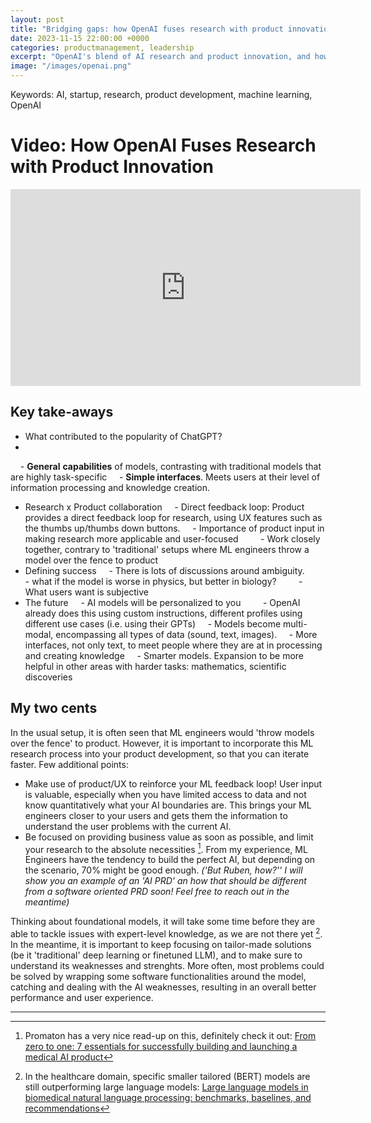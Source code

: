 ```yaml
---
layout: post
title: "Bridging gaps: how OpenAI fuses research with product innovation"
date: 2023-11-15 22:00:00 +0000
categories: productmanagement, leadership
excerpt: "OpenAI's blend of AI research and product innovation, and how this approach is shaping the future of user-focused, effective AI solutions. And some of my own takes."
image: "/images/openai.png"
---
```


Keywords: AI, startup, research, product development, machine learning, OpenAI

  

# Video: How OpenAI Fuses Research with Product Innovation

<iframe width="560" height="315" src="https://www.youtube-nocookie.com/embed/YXiRbRacTF0?si=VAqT3GKYm1rg1u2z" title="YouTube video player" frameborder="0" allow="accelerometer; autoplay; clipboard-write; encrypted-media; gyroscope; picture-in-picture; web-share" allowfullscreen></iframe>

  

## Key take-aways

- What contributed to the popularity of ChatGPT?
-
    - **General** **capabilities** of models, contrasting with traditional models that are highly task-specific
    - **Simple interfaces**. Meets users at their level of information processing and knowledge creation.
- Research x Product collaboration
    - Direct feedback loop: Product provides a direct feedback loop for research, using UX features such as the thumbs up/thumbs down buttons.
    - Importance of product input in making research more applicable and user-focused
        - Work closely together, contrary to 'traditional' setups where ML engineers throw a model over the fence to product
- Defining success
    - There is lots of discussions around ambiguity.
        - what if the model is worse in physics, but better in biology?
        - What users want is subjective
- The future
    - AI models will be personalized to you
        - OpenAI already does this using custom instructions, different profiles using different use cases (i.e. using their GPTs)
    - Models become multi-modal, encompassing all types of data (sound, text, images).
    - More interfaces, not only text, to meet people where they are at in processing and creating knowledge
    - Smarter models. Expansion to be more helpful in other areas with harder tasks: mathematics, scientific discoveries


## My two cents

In the usual setup, it is often seen that ML engineers would 'throw models over the fence' to product. However, it is important to incorporate this ML research process into your product development, so that you can iterate faster. Few additional points:
- Make use of product/UX to reinforce your ML feedback loop! User input is valuable, especially when you have limited access to data and not know quantitatively what your AI boundaries are. This brings your ML engineers closer to your users and gets them the information to understand the user problems with the current AI.
- Be focused on providing business value as soon as possible, and limit your research to the absolute necessities [^1]. From my experience, ML Engineers have the tendency to build the perfect AI, but depending on the scenario, 70% might be good enough. *('But Ruben, how?'' I will show you an example of an 'AI PRD' an how that should be different from a software oriented PRD soon! Feel free to reach out in the meantime)*


Thinking about foundational models, it will take some time before they are able to tackle issues with expert-level knowledge, as we are not there yet [^2]. In the meantime, it is important to keep focusing on tailor-made solutions (be it 'traditional' deep learning or finetuned LLM), and to make sure to understand its weaknesses and strenghts. More often, most problems could be solved by wrapping some software functionalities around the model, catching and dealing with the AI weaknesses, resulting in an overall better performance and user experience. 



[^1]: Promaton has a very nice read-up on this, definitely check it out: [From zero to one: 7 essentials for successfully building and launching a medical AI product](https://blog.promaton.com/from-zero-to-one-7-essentials-for-successfully-building-and-launching-a-medical-ai-product-89adc783370a)


[^2]: In the healthcare domain, specific smaller tailored (BERT) models are still outperforming large language models: [Large language models in biomedical natural language processing: benchmarks, baselines, and recommendations](https://arxiv.org/ftp/arxiv/papers/2305/2305.16326.pdf)


---
